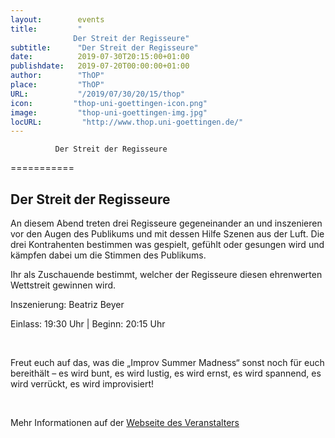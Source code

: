 ```yaml
---
layout:        events
title:         "
              Der Streit der Regisseure"
subtitle:      "Der Streit der Regisseure"
date:          2019-07-30T20:15:00+01:00
publishdate:   2019-07-20T00:00:00+01:00
author:        "ThOP"
place:         "ThOP"
URL:           "/2019/07/30/20/15/thop"
icon:         "thop-uni-goettingen-icon.png"
image:         "thop-uni-goettingen-img.jpg"
locURL:         "http://www.thop.uni-goettingen.de/"
---
```



              Der Streit der Regisseure
===========

Der Streit der Regisseure
-----------





An diesem Abend treten drei Regisseure gegeneinander an und inszenieren vor den Augen des Publikums und mit dessen Hilfe Szenen aus der Luft. Die drei Kontrahenten bestimmen was gespielt, gefühlt oder gesungen wird und kämpfen dabei um die Stimmen des Publikums.

 Ihr als Zuschauende bestimmt, welcher der Regisseure diesen ehrenwerten Wettstreit gewinnen wird. 

Inszenierung: Beatriz Beyer 

Einlass: 19:30 Uhr | Beginn: 20:15 Uhr             

 



Freut euch auf das, was die „Improv Summer Madness“ sonst noch für euch bereithält – es wird bunt, es wird lustig, es wird ernst, es wird spannend, es wird verrückt, es wird improvisiert!

 



Mehr Informationen auf der [Webseite des Veranstalters](http://www.thop.uni-goettingen.de/http://www.thop.uni-goettingen.de/sommer2019/20190730-improv-madness-streit-regisseure.php)
